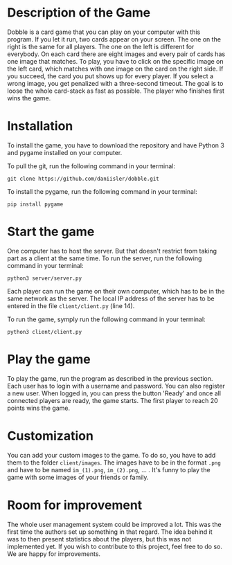 # Description of the Game

Dobble is a card game that you can play on your computer with this program. If you let it run, two cards appear on your screen. The one on the right is the same for all players. The one on the left is different for everybody. On each card there are eight images and every pair of cards has one image that matches. To play, you have to click on the specific image on the left card, which matches with one image on the card on the right side. If you succeed, the card you put shows up for every player. If you select a wrong image, you get penalized with a three-second timeout. The goal is to loose the whole card-stack as fast as possible. The player who finishes first wins the game.

# Installation

To install the game, you have to download the repository and have Python 3 and pygame installed on your computer.

To pull the git, run the following command in your terminal:

```
git clone https://github.com/daniisler/dobble.git
```

To install the pygame, run the following command in your terminal:

```
pip install pygame
```

# Start the game

One computer has to host the server. But that doesn't restrict from taking part as a client at the same time. To run the server, run the following command in your terminal:

```
python3 server/server.py
```

Each player can run the game on their own computer, which has to be in the same network as the server. The local IP address of the server has to be entered in the file `client/client.py` (line 14).

To run the game, symply run the following command in your terminal:

```
python3 client/client.py
```

# Play the game

To play the game, run the program as described in the previous section. Each user has to login with a username and password. You can also register a new user. When logged in, you can press the button 'Ready' and once all connected players are ready, the game starts. The first player to reach 20 points wins the game.

# Customization

You can add your custom images to the game. To do so, you have to add them to the folder `client/images`. The images have to be in the format `.png` and have to be named `im_(1).png`, `im_(2).png`, ... . It's funny to play the game with some images of your friends or family.

# Room for improvement

The whole user management system could be improved a lot. This was the first time the authors set up something in that regard. The idea behind it was to then present statistics about the players, but this was not implemented yet. If you wish to contribute to this project, feel free to do so. We are happy for improvements.